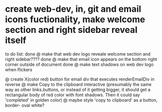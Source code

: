 # create web-dev, in, git and email icons fuctionality, make welcome section and right sidebar reveal itself




to do list: 
done @ make that web dev logo reveale welcome section and right sidebar????
done @ make that email icon appears on the bottom right corner outside of document
done @ make text shadows on web dev logo when flickers

@ create X(color red) button for email div that executes renderEmailDiv in reverse
@ make Copy to the clipboard interactive (presumably the same way as other links.buttons, or instead of it getting bigger, it should get a rectangular body of red color with font shadows. Then it could say 'completed' in golden color)
@ maybe style 'copy to clipboard' as a button, border- oval white?